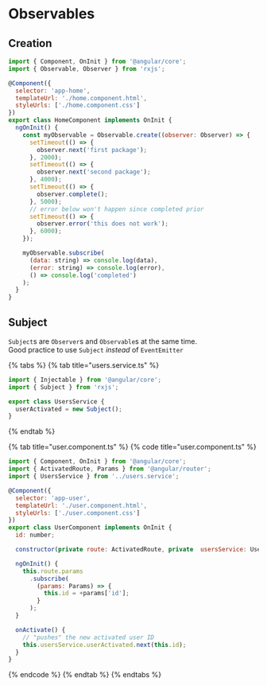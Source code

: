 # Observables

## Creation

```javascript
import { Component, OnInit } from '@angular/core';
import { Observable, Observer } from 'rxjs';

@Component({
  selector: 'app-home',
  templateUrl: './home.component.html',
  styleUrls: ['./home.component.css']
})
export class HomeComponent implements OnInit {
  ngOnInit() {
    const myObservable = Observable.create((observer: Observer) => {
      setTimeout(() => {
        observer.next('first package');
      }, 2000);
      setTimeout(() => {
        observer.next('second package');
      }, 4000);
      setTimeout(() => {
        observer.complete();
      }, 5000);
      // error below won't happen since completed prior
      setTimeout(() => {
        observer.error('this does not work');
      }, 6000);
    });

    myObservable.subscribe(
      (data: string) => console.log(data),
      (error: string) => console.log(error),
      () => console.log('completed')
    );
  }
}
```

## Subject

`Subject`s are `Observer`s and `Observable`s at the same time.  
Good practice to use `Subject` _instead_ of `EventEmitter`

{% tabs %}
{% tab title="users.service.ts" %}
```javascript
import { Injectable } from '@angular/core';
import { Subject } from 'rxjs';

export class UsersService {
  userActivated = new Subject();
}
```
{% endtab %}

{% tab title="user.component.ts" %}
{% code title="user.component.ts" %}
```javascript
import { Component, OnInit } from '@angular/core';
import { ActivatedRoute, Params } from '@angular/router';
import { UsersService } from '../users.service';

@Component({
  selector: 'app-user',
  templateUrl: './user.component.html',
  styleUrls: ['./user.component.css']
})
export class UserComponent implements OnInit {
  id: number;

  constructor(private route: ActivatedRoute, private  usersService: UsersService) { }

  ngOnInit() {
    this.route.params
      .subscribe(
        (params: Params) => {
          this.id = +params['id'];
        }
      );
  }

  onActivate() {
    // "pushes" the new activated user ID
    this.usersService.userActivated.next(this.id);
  }
}
```
{% endcode %}
{% endtab %}
{% endtabs %}

